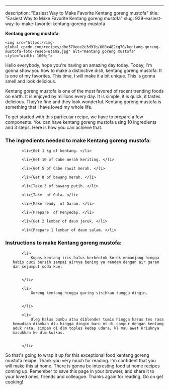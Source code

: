 ---
description: "Easiest Way to Make Favorite Kentang goreng mustofa"
title: "Easiest Way to Make Favorite Kentang goreng mustofa"
slug: 929-easiest-way-to-make-favorite-kentang-goreng-mustofa

<p>
	<strong>Kentang goreng mustofa</strong>. 
	
</p>
<p>
	
	<img src="https://img-global.cpcdn.com/recipes/d0e378eee2e3d91b/680x482cq70/kentang-goreng-mustofa-foto-resep-utama.jpg" alt="Kentang goreng mustofa" style="width: 100%;">
	
	
</p>
<p>
	Hello everybody, hope you're having an amazing day today. Today, I'm gonna show you how to make a distinctive dish, kentang goreng mustofa. It is one of my favorites. This time, I will make it a bit unique. This is gonna smell and look delicious.
</p>
	
<p>
	Kentang goreng mustofa is one of the most favored of recent trending foods on earth. It is enjoyed by millions every day. It is simple, it is quick, it tastes delicious. They're fine and they look wonderful. Kentang goreng mustofa is something that I have loved my whole life.
</p>
<p>
	
</p>

<p>
To get started with this particular recipe, we have to prepare a few components. You can have kentang goreng mustofa using 10 ingredients and 3 steps. Here is how you can achieve that.
</p>

<h3>The ingredients needed to make Kentang goreng mustofa:</h3>

<ol>
	
		<li>{Get 1 kg of kentang. </li>
	
		<li>{Get 10 of Cabe merah keriting. </li>
	
		<li>{Get 5 of Cabe rawit merah. </li>
	
		<li>{Get 8 of bawang merah. </li>
	
		<li>{Take 3 of bawang putih. </li>
	
		<li>{Take  of Gula. </li>
	
		<li>{Make ready  of Garam. </li>
	
		<li>{Prepare  of Penyedap. </li>
	
		<li>{Get 2 lembar of daun jeruk. </li>
	
		<li>{Prepare 1 lembar of daun salam. </li>
	
</ol>
<p>
	
</p>

<h3>Instructions to make Kentang goreng mustofa:</h3>

<ol>
	
		<li>
			Kupas kentang iris halus berbentuk korek memanjang hingga habis cuci bersih sampai airnya bening ya rendam dengan air garam dan sejumput soda kue.
			
			
		</li>
	
		<li>
			Goreng kentang hingga garing sisihkan tunggu dingin.
			
			
		</li>
	
		<li>
			Uleg halus bumbu atau diblender tumis hingga harus tes rasa kemudian diamkan dlu hingga dingin baru nt di campur dengan kentang aduk rata, simpan di dlm toples kedap udara, kl mau awet Kriuknya masukkan ke dlm kulkas.
			
			
		</li>
	
</ol>

<p>
	
</p>

<p>
	So that's going to wrap it up for this exceptional food kentang goreng mustofa recipe. Thank you very much for reading. I'm confident that you will make this at home. There is gonna be interesting food at home recipes coming up. Remember to save this page in your browser, and share it to your loved ones, friends and colleague. Thanks again for reading. Go on get cooking!
</p>
